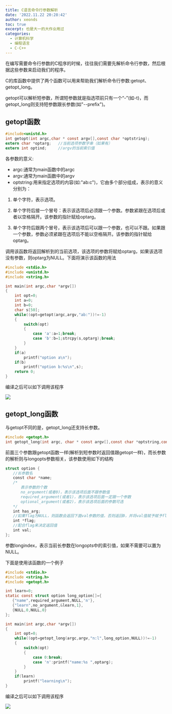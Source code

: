 ```yaml
---
title: C语言命令行参数解析
date: '2022.11.22 20:28:42'
author: xeonds
toc: true
excerpt: 也是大一的大作业用过
categories:
  - 计算机科学
  - 编程语言
  - C·C++
---
```


在编写需要命令行参数的C程序的时候，往往我们需要先解析命令行参数，然后根据这些参数来启动我们的程序。

C的库函数中提供了两个函数可以用来帮助我们解析命令行参数:getopt、getopt_long。

getopt可以解析短参数，所谓短参数就是指选项前只有一个“-”(如-t)，而getopt_long则支持短参数跟长参数(如"--prefix")。

## getopt函数

```c
#include<unistd.h>
int getopt(int argc,char * const argv[],const char *optstring);
extern char *optarg;   //当前选项参数字串（如果有）
extern int optind;     //argv的当前索引值
```

各参数的意义:

- argc:通常为main函数中的argc
- argv:通常为main函数中的argv
- optstring:用来指定选项的内容(如:"ab:c")，它由多个部分组成，表示的意义分别为：

1. 单个字符，表示选项。

2. 单个字符后接一个冒号：表示该选项后必须跟一个参数。参数紧跟在选项后或者以空格隔开。该参数的指针赋给optarg。

3. 单个字符后跟两个冒号，表示该选项后可以跟一个参数，也可以不跟。如果跟一个参数，参数必须紧跟在选项后不能以空格隔开。该参数的指针赋给optarg。

调用该函数将返回解析到的当前选项，该选项的参数将赋给optarg，如果该选项没有参数，则optarg为NULL。下面将演示该函数的用法

```c
#include <stdio.h>
#include <unistd.h>
#include <string.h>

int main(int argc,char *argv[])
{
    int opt=0;
    int a=0;
    int b=0;
    char s[50];
    while((opt=getopt(argc,argv,"ab:"))!=-1)
    {
        switch(opt)
        {
            case 'a':a=1;break;
            case 'b':b=1;strcpy(s,optarg);break; 
        }
    }
    if(a)
        printf("option a\n");
    if(b)
        printf("option b:%s\n",s);
    return 0;
}
```

编译之后可以如下调用该程序

![](https://images2015.cnblogs.com/blog/779368/201511/779368-20151106222621946-984318181.png)

## getopt_long函数

与getopt不同的是，getopt_long还支持长参数。

```c
#include <getopt.h>
int getopt_long(int argc, char * const argv[],const char *optstring,const struct option *longopts, int *longindex);
```

前面三个参数跟getopt函数一样(解析到短参数时返回值跟getopt一样)，而长参数的解析则与longopts参数相关，该参数使用如下的结构

```c
struct option {
　　//长参数名
　　const char *name;
　　/*
　　　　表示参数的个数
　　　　no_argument(或者0)，表示该选项后面不跟参数值
　　　　required_argument(或者1)，表示该选项后面一定跟一个参数
　　　　optional_argument(或者2)，表示该选项后面的参数可选
　　*/
　　int has_arg;
　　//如果flag为NULL，则函数会返回下面val参数的值，否则返回0，并将val值赋予赋予flag所指向的内存
　　int *flag;
　　//配合flag来决定返回值
　　int val;
};
```

参数longindex，表示当前长参数在longopts中的索引值，如果不需要可以置为NULL。

下面是使用该函数的一个例子

```c
#include <stdio.h>
#include <string.h>
#include <getopt.h>

int learn=0;
static const struct option long_option[]={
   {"name",required_argument,NULL,'n'},
   {"learn",no_argument,&learn,1},
   {NULL,0,NULL,0}
};

int main(int argc,char *argv[])
{
    int opt=0;
    while((opt=getopt_long(argc,argv,"n:l",long_option,NULL))!=-1)
    {
        switch(opt)
        {
            case 0:break;
            case 'n':printf("name:%s ",optarg);                             
        }
    }
    if(learn)
        printf("learning\n");
}
```

编译之后可以如下调用该程序

![](https://images2015.cnblogs.com/blog/779368/201511/779368-20151106225136680-1898825378.png)
